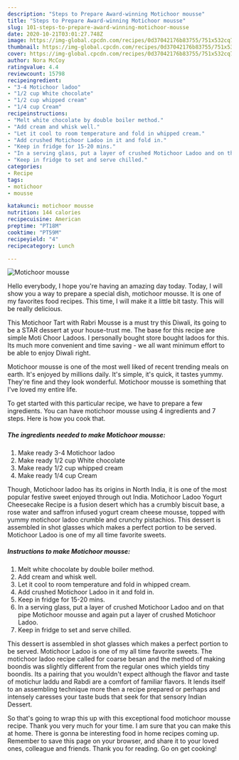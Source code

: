 ```yaml
---
description: "Steps to Prepare Award-winning Motichoor mousse"
title: "Steps to Prepare Award-winning Motichoor mousse"
slug: 101-steps-to-prepare-award-winning-motichoor-mousse
date: 2020-10-21T03:01:27.748Z
image: https://img-global.cpcdn.com/recipes/0d37042176b83755/751x532cq70/motichoor-mousse-recipe-main-photo.jpg
thumbnail: https://img-global.cpcdn.com/recipes/0d37042176b83755/751x532cq70/motichoor-mousse-recipe-main-photo.jpg
cover: https://img-global.cpcdn.com/recipes/0d37042176b83755/751x532cq70/motichoor-mousse-recipe-main-photo.jpg
author: Nora McCoy
ratingvalue: 4.4
reviewcount: 15798
recipeingredient:
- "3-4 Motichoor ladoo"
- "1/2 cup White chocolate"
- "1/2 cup whipped cream"
- "1/4 cup Cream"
recipeinstructions:
- "Melt white chocolate by double boiler method."
- "Add cream and whisk well."
- "Let it cool to room temperature and fold in whipped cream."
- "Add crushed Motichoor Ladoo in it and fold in."
- "Keep in fridge for 15-20 mins."
- "In a serving glass, put a layer of crushed Motichoor Ladoo and on that pipe Motichoor mousse and again put a layer of crushed Motichoor Ladoo."
- "Keep in fridge to set and serve chilled."
categories:
- Recipe
tags:
- motichoor
- mousse

katakunci: motichoor mousse 
nutrition: 144 calories
recipecuisine: American
preptime: "PT18M"
cooktime: "PT59M"
recipeyield: "4"
recipecategory: Lunch

---
```



![Motichoor mousse](https://img-global.cpcdn.com/recipes/0d37042176b83755/751x532cq70/motichoor-mousse-recipe-main-photo.jpg)

Hello everybody, I hope you're having an amazing day today. Today, I will show you a way to prepare a special dish, motichoor mousse. It is one of my favorites food recipes. This time, I will make it a little bit tasty. This will be really delicious.

This Motichoor Tart with Rabri Mousse is a must try this Diwali, its going to be a STAR dessert at your house-trust me. The base for this recipe are simple Moti Choor Ladoos. I personally bought store bought ladoos for this. Its much more convenient and time saving - we all want minimum effort to be able to enjoy Diwali right.

Motichoor mousse is one of the most well liked of recent trending meals on earth. It's enjoyed by millions daily. It's simple, it's quick, it tastes yummy. They're fine and they look wonderful. Motichoor mousse is something that I've loved my entire life.


To get started with this particular recipe, we have to prepare a few ingredients. You can have motichoor mousse using 4 ingredients and 7 steps. Here is how you cook that.

<!--inarticleads1-->

##### The ingredients needed to make Motichoor mousse:

1. Make ready 3-4 Motichoor ladoo
1. Make ready 1/2 cup White chocolate
1. Make ready 1/2 cup whipped cream
1. Make ready 1/4 cup Cream


Though, Motichoor ladoo has its origins in North India, it is one of the most popular festive sweet enjoyed through out India. Motichoor Ladoo Yogurt Cheesecake Recipe is a fusion desert which has a crumbly biscuit base, a rose water and saffron infused yogurt cream cheese mousse, topped with yummy motichoor ladoo crumble and crunchy pistachios. This dessert is assembled in shot glasses which makes a perfect portion to be served. Motichoor Ladoo is one of my all time favorite sweets. 

<!--inarticleads2-->

##### Instructions to make Motichoor mousse:

1. Melt white chocolate by double boiler method.
1. Add cream and whisk well.
1. Let it cool to room temperature and fold in whipped cream.
1. Add crushed Motichoor Ladoo in it and fold in.
1. Keep in fridge for 15-20 mins.
1. In a serving glass, put a layer of crushed Motichoor Ladoo and on that pipe Motichoor mousse and again put a layer of crushed Motichoor Ladoo.
1. Keep in fridge to set and serve chilled.


This dessert is assembled in shot glasses which makes a perfect portion to be served. Motichoor Ladoo is one of my all time favorite sweets. The motichoor ladoo recipe called for coarse besan and the method of making boondis was slightly different from the regular ones which yields tiny boondis. Its a pairing that you wouldn&#39;t expect although the flavor and taste of motichur laddu and Rabdi are a comfort of familiar flavors. It lends itself to an assembling technique more then a recipe prepared or perhaps and intensely caresses your taste buds that seek for that sensory Indian Dessert. 

So that's going to wrap this up with this exceptional food motichoor mousse recipe. Thank you very much for your time. I am sure that you can make this at home. There is gonna be interesting food in home recipes coming up. Remember to save this page on your browser, and share it to your loved ones, colleague and friends. Thank you for reading. Go on get cooking!
